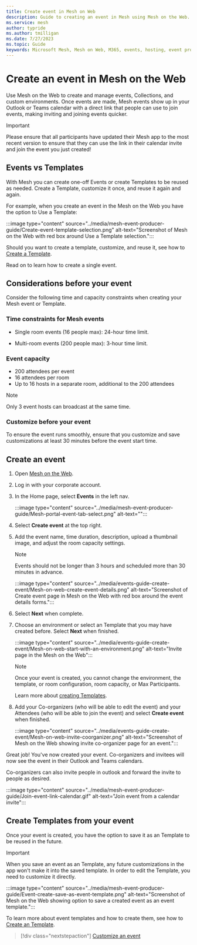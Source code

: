 ```yaml
---
title: Create event in Mesh on Web
description: Guide to creating an event in Mesh using Mesh on the Web.
ms.service: mesh
author: typride
ms.author: tmilligan
ms.date: 7/27/2023
ms.topic: Guide
keywords: Microsoft Mesh, Mesh on Web, M365, events, hosting, event producer, event organizer
---
```


# Create an event in Mesh on the Web

Use Mesh on the Web to create and manage events, Collections, and custom environments. Once events are made, Mesh events show up in your Outlook or Teams calendar with a direct link that people can use to join events, making inviting and joining events quicker.

> [!IMPORTANT]
> Please ensure that all participants have updated their Mesh app to the most recent version to ensure that they can use the link in their calendar invite and join the event you just created!

## Events vs Templates

With Mesh you can create one-off Events or create Templates to be reused as needed. Create a Template, customize it once, and reuse it again and again.

For example, when you create an event in the Mesh on the Web you have the option to Use a Template:

:::image type="content" source="../media/mesh-event-producer-guide/Create-event-template-selection.png" alt-text="Screenshot of Mesh on the Web with red box around Use a Template selection.":::

Should you want to create a template, customize, and reuse it, see how to [Create a Template](create-template.md).

Read on to learn how to create a single event.

## Considerations before your event

Consider the following time and capacity constraints when creating your Mesh event or Template.

### Time constraints for Mesh events

- Single room events (16 people max): 24-hour time limit.

- Multi-room events (200 people max): 3-hour time limit.

### Event capacity

- 200 attendees per event
- 16 attendees per room
- Up to 16 hosts in a separate room, additional to the 200 attendees

> [!NOTE]
> Only 3 event hosts can broadcast at the same time.

### Customize **before** your event

To ensure the event runs smoothly, ensure that you customize and save customizations at least 30 minutes before the event start time.

## Create an event

1. Open [Mesh on the Web](https://mesh.cloud.microsoft).

1. Log in with your corporate account.

1. In the Home page, select **Events** in the left nav.

    :::image type="content" source="../media/mesh-event-producer-guide/Mesh-portal-event-tab-select.png" alt-text="":::

1. Select **Create event** at the top right.

1. Add the event name, time duration, description, upload a thumbnail image, and adjust the room capacity settings.

    > [!NOTE]
    > Events should not be longer than 3 hours and scheduled more than 30 minutes in advance.

    :::image type="content" source="../media/events-guide-create-event/Mesh-on-web-create-event-details.png" alt-text="Screenshot of Create event page in Mesh on the Web with red box around the event details forms.":::

1. Select **Next** when complete.
1. Choose an environment or select an Template that you may have created before. Select **Next** when finished.

    :::image type="content" source="../media/events-guide-create-event/Mesh-on-web-start-with-an-environment.png" alt-text="Invite page in the Mesh on the Web":::

    > [!NOTE]
    > Once your event is created, you cannot change the environment, the template, or room configuration, room capacity, or Max Participants.

    Learn more about [creating Templates](create-template.md).

1. Add your Co-organizers (who will be able to edit the event) and your Attendees (who will be able to join the event) and select **Create event** when finished.

    :::image type="content" source="../media/events-guide-create-event/Mesh-on-web-invite-coorganizer.png" alt-text="Screenshot of Mesh on the Web showing invite co-organizer page for an event.":::

Great job! You've now created your event. Co-organizers and invitees will now see the event in their Outlook and Teams calendars.

Co-organizers can also invite people in outlook and forward the invite to people as desired.

:::image type="content" source="../media/mesh-event-producer-guide/Join-event-link-calendar.gif" alt-text="Join event from a calendar invite":::

## Create Templates from your event

Once your event is created, you have the option to save it as an Template to be reused in the future.

> [!IMPORTANT]
> When you save an event as an Template, any future customizations in the app won't make it into the saved template. In order to edit the Template, you need to customize it directly.

:::image type="content" source="../media/mesh-event-producer-guide/Event-create-save-as-event-template.png" alt-text="Screenshot of Mesh on the Web showing option to save a created event as an event template.":::

To learn more about event templates and how to create them, see how to [Create an Template](create-template.md).

   > [!div class="nextstepaction"]
   > [Customize an event](customize-event.md)